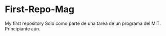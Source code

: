 # First-Repo-Mag
My first repository
Solo como parte de una tarea de un programa del MIT. Principiante aún.
